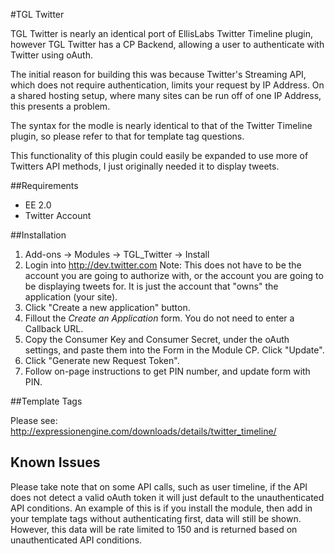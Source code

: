 #TGL Twitter

TGL Twitter is nearly an identical port of EllisLabs Twitter Timeline plugin, however TGL Twitter has a CP Backend, allowing a user to authenticate with Twitter using oAuth.  

The initial reason for building this was because Twitter's Streaming API, which does not require authentication, limits your request by IP Address.  On a shared hosting setup, where many sites can be run off of one IP Address, this presents a problem.

The syntax for the modle is nearly identical to that of the Twitter Timeline plugin, so please refer to that for template tag questions.

This functionality of this plugin could easily be expanded to use more of Twitters API methods, I just originally needed it to display tweets.

##Requirements

* EE 2.0
* Twitter Account

##Installation
1. Add-ons -> Modules -> TGL_Twitter -> Install
2. Login into http://dev.twitter.com Note: This does not have to be the account you are going to authorize with, or the account you are going to be displaying tweets for.  It is just the account that "owns" the application (your site).
3. Click "Create a new application" button.
4. Fillout the <i>Create an Application</i> form.  You do not need to enter a Callback URL.
5. Copy the Consumer Key and Consumer Secret, under the oAuth settings, and paste them into the Form in the Module CP.  Click "Update".
6. Click "Generate new Request Token".
7. Follow on-page instructions to get PIN number, and update form with PIN.

##Template Tags

Please see: http://expressionengine.com/downloads/details/twitter_timeline/

## Known Issues

Please take note that on some API calls, such as user timeline,  if the API does not detect a valid oAuth token it will just default to the unauthenticated API conditions.  An example of this is if you install the module, then add in your template tags without authenticating first, data will still be shown.  However, this data will be rate limited to 150 and is returned based on unauthenticated API conditions.

